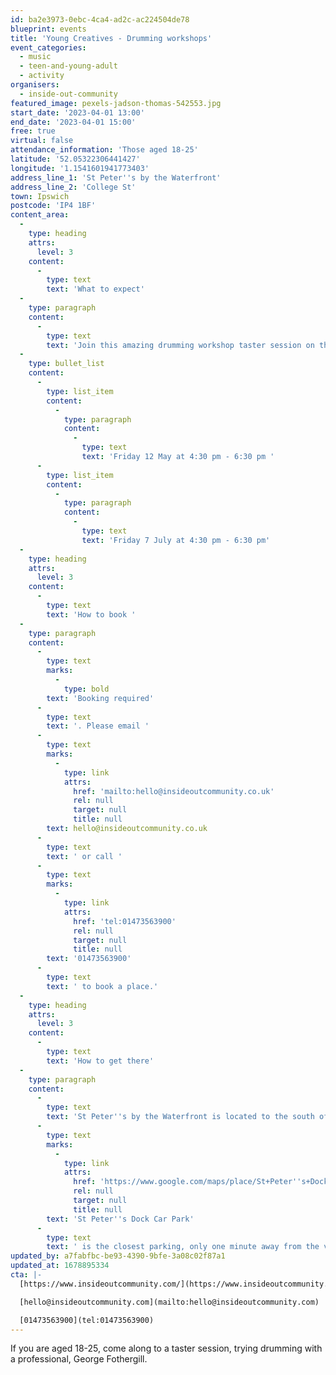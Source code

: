 ```yaml
---
id: ba2e3973-0ebc-4ca4-ad2c-ac224504de78
blueprint: events
title: 'Young Creatives - Drumming workshops'
event_categories:
  - music
  - teen-and-young-adult
  - activity
organisers:
  - inside-out-community
featured_image: pexels-jadson-thomas-542553.jpg
start_date: '2023-04-01 13:00'
end_date: '2023-04-01 15:00'
free: true
virtual: false
attendance_information: 'Those aged 18-25'
latitude: '52.05322306441427'
longitude: '1.1541601941773403'
address_line_1: 'St Peter''s by the Waterfront'
address_line_2: 'College St'
town: Ipswich
postcode: 'IP4 1BF'
content_area:
  -
    type: heading
    attrs:
      level: 3
    content:
      -
        type: text
        text: 'What to expect'
  -
    type: paragraph
    content:
      -
        type: text
        text: 'Join this amazing drumming workshop taster session on the 1 April, run by the professional drummer George Fothergill. You will learn new music skills, meet like-minded people and have a lot of fun exploring drumming techniques. If you enjoy the taster session, why not come along to the other drumming workshops running on:'
  -
    type: bullet_list
    content:
      -
        type: list_item
        content:
          -
            type: paragraph
            content:
              -
                type: text
                text: 'Friday 12 May at 4:30 pm - 6:30 pm '
      -
        type: list_item
        content:
          -
            type: paragraph
            content:
              -
                type: text
                text: 'Friday 7 July at 4:30 pm - 6:30 pm'
  -
    type: heading
    attrs:
      level: 3
    content:
      -
        type: text
        text: 'How to book '
  -
    type: paragraph
    content:
      -
        type: text
        marks:
          -
            type: bold
        text: 'Booking required'
      -
        type: text
        text: '. Please email '
      -
        type: text
        marks:
          -
            type: link
            attrs:
              href: 'mailto:hello@insideoutcommunity.co.uk'
              rel: null
              target: null
              title: null
        text: hello@insideoutcommunity.co.uk
      -
        type: text
        text: ' or call '
      -
        type: text
        marks:
          -
            type: link
            attrs:
              href: 'tel:01473563900'
              rel: null
              target: null
              title: null
        text: '01473563900'
      -
        type: text
        text: ' to book a place.'
  -
    type: heading
    attrs:
      level: 3
    content:
      -
        type: text
        text: 'How to get there'
  -
    type: paragraph
    content:
      -
        type: text
        text: 'St Peter''s by the Waterfront is located to the south of the town centre, about 10-15 minutes walk from the Tower Ramparts and Old Cattle Market Bus Stations and about 15 minutes from the Ipswich Rail Station. If you are travelling by car, '
      -
        type: text
        marks:
          -
            type: link
            attrs:
              href: 'https://www.google.com/maps/place/St+Peter''s+Dock+Car+Park/@52.0527621,1.1528438,18z/data=!4m6!3m5!1s0x47d9a02ebd54c7a1:0xeb0a43216f8c400b!8m2!3d52.0523796!4d1.1539305!16s%2Fg%2F11g9q64x5g'
              rel: null
              target: null
              title: null
        text: 'St Peter''s Dock Car Park'
      -
        type: text
        text: ' is the closest parking, only one minute away from the venue. '
updated_by: a7fabfbc-be93-4390-9bfe-3a08c02f87a1
updated_at: 1678895334
cta: |-
  [https://www.insideoutcommunity.com/](https://www.insideoutcommunity.com/)

  [hello@insideoutcommunity.com](mailto:hello@insideoutcommunity.com)

  [01473563900](tel:01473563900)
---
```

If you are aged 18-25, come along to a taster session, trying drumming with a professional, George Fothergill.